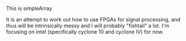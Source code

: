 This is simpleArray

It is an attempt to work out how to use FPGAs for signal processing, and thus will be intrinsically messy and I will probably "fishtail" a lot. I'm focusing on intel (specifically cyclone 10 and cyclone IV) for now.
